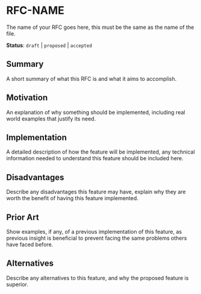 # RFC-NAME

The name of your RFC goes here, this must be the same as the name of the file.

[//]: <> (The status here will change depending on where your RFC is, below is a list of valid statuses)
[//]: <> (When writing your RFC, you will want it to start out as `draft`)
**Status**: `draft` | `proposed` | `accepted`

## Summary

A short summary of what this RFC is and what it aims to accomplish.

## Motivation

An explanation of why something should be implemented, including real world examples that justify its need.

## Implementation

A detailed description of how the feature will be implemented, any technical information needed to understand this feature should be included here.

## Disadvantages

Describe any disadvantages this feature may have, explain why they are worth the benefit of having this feature implemented.

## Prior Art

Show examples, if any, of a previous implementation of this feature, as previous insight is beneficial to prevent facing the same problems others have faced before.

## Alternatives

Describe any alternatives to this feature, and why the proposed feature is superior.
